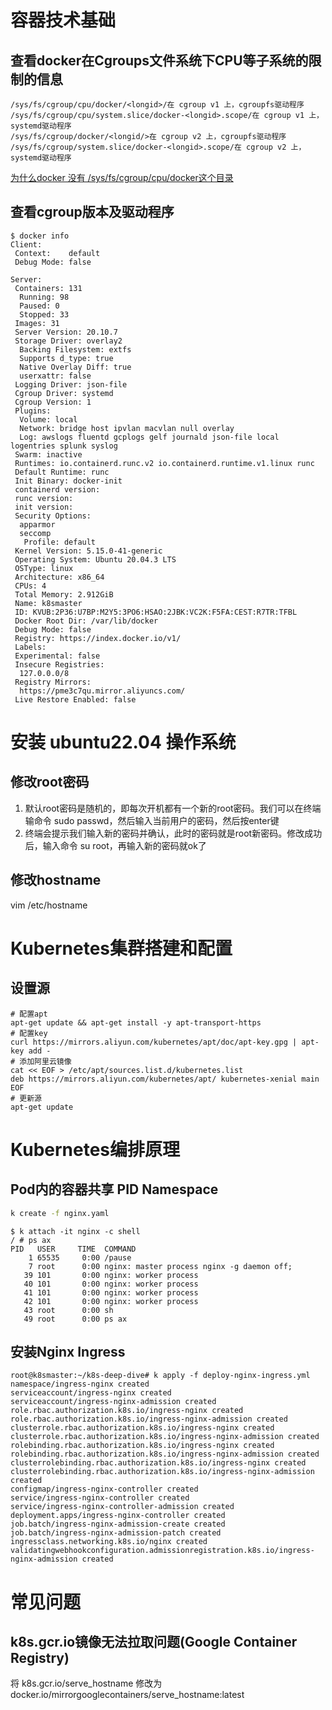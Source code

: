 # 容器技术基础

## 查看docker在Cgroups文件系统下CPU等子系统的限制的信息
```
/sys/fs/cgroup/cpu/docker/<longid>/在 cgroup v1 上，cgroupfs驱动程序
/sys/fs/cgroup/cpu/system.slice/docker-<longid>.scope/在 cgroup v1 上，systemd驱动程序
/sys/fs/cgroup/docker/<longid/>在 cgroup v2 上，cgroupfs驱动程序
/sys/fs/cgroup/system.slice/docker-<longid>.scope/在 cgroup v2 上，systemd驱动程序
```
[为什么docker 没有 /sys/fs/cgroup/cpu/docker这个目录](https://blog.csdn.net/fly910905/article/details/123718418)

## 查看cgroup版本及驱动程序
```
$ docker info
Client:
 Context:    default
 Debug Mode: false

Server:
 Containers: 131
  Running: 98
  Paused: 0
  Stopped: 33
 Images: 31
 Server Version: 20.10.7
 Storage Driver: overlay2
  Backing Filesystem: extfs
  Supports d_type: true
  Native Overlay Diff: true
  userxattr: false
 Logging Driver: json-file
 Cgroup Driver: systemd
 Cgroup Version: 1
 Plugins:
  Volume: local
  Network: bridge host ipvlan macvlan null overlay
  Log: awslogs fluentd gcplogs gelf journald json-file local logentries splunk syslog
 Swarm: inactive
 Runtimes: io.containerd.runc.v2 io.containerd.runtime.v1.linux runc
 Default Runtime: runc
 Init Binary: docker-init
 containerd version: 
 runc version: 
 init version: 
 Security Options:
  apparmor
  seccomp
   Profile: default
 Kernel Version: 5.15.0-41-generic
 Operating System: Ubuntu 20.04.3 LTS
 OSType: linux
 Architecture: x86_64
 CPUs: 4
 Total Memory: 2.912GiB
 Name: k8smaster
 ID: KVUB:2P36:U7BP:M2Y5:3PO6:HSAO:2JBK:VC2K:F5FA:CEST:R7TR:TFBL
 Docker Root Dir: /var/lib/docker
 Debug Mode: false
 Registry: https://index.docker.io/v1/
 Labels:
 Experimental: false
 Insecure Registries:
  127.0.0.0/8
 Registry Mirrors:
  https://pme3c7qu.mirror.aliyuncs.com/
 Live Restore Enabled: false
```


# 安装 ubuntu22.04 操作系统

## 修改root密码

1. 默认root密码是随机的，即每次开机都有一个新的root密码。我们可以在终端输命令 sudo passwd，然后输入当前用户的密码，然后按enter键
2. 终端会提示我们输入新的密码并确认，此时的密码就是root新密码。修改成功后，输入命令 su root，再输入新的密码就ok了


## 修改hostname

vim /etc/hostname


# Kubernetes集群搭建和配置

## 设置源

``` shell
# 配置apt
apt-get update && apt-get install -y apt-transport-https
# 配置key
curl https://mirrors.aliyun.com/kubernetes/apt/doc/apt-key.gpg | apt-key add - 
# 添加阿里云镜像
cat << EOF > /etc/apt/sources.list.d/kubernetes.list
deb https://mirrors.aliyun.com/kubernetes/apt/ kubernetes-xenial main
EOF
# 更新源
apt-get update
```

# Kubernetes编排原理

## Pod内的容器共享 PID Namespace

``` sh
k create -f nginx.yaml
```

```
$ k attach -it nginx -c shell
/ # ps ax
PID   USER     TIME  COMMAND
    1 65535     0:00 /pause
    7 root      0:00 nginx: master process nginx -g daemon off;
   39 101       0:00 nginx: worker process
   40 101       0:00 nginx: worker process
   41 101       0:00 nginx: worker process
   42 101       0:00 nginx: worker process
   43 root      0:00 sh
   49 root      0:00 ps ax

```
## 安装Nginx Ingress

```
root@k8smaster:~/k8s-deep-dive# k apply -f deploy-nginx-ingress.yml 
namespace/ingress-nginx created
serviceaccount/ingress-nginx created
serviceaccount/ingress-nginx-admission created
role.rbac.authorization.k8s.io/ingress-nginx created
role.rbac.authorization.k8s.io/ingress-nginx-admission created
clusterrole.rbac.authorization.k8s.io/ingress-nginx created
clusterrole.rbac.authorization.k8s.io/ingress-nginx-admission created
rolebinding.rbac.authorization.k8s.io/ingress-nginx created
rolebinding.rbac.authorization.k8s.io/ingress-nginx-admission created
clusterrolebinding.rbac.authorization.k8s.io/ingress-nginx created
clusterrolebinding.rbac.authorization.k8s.io/ingress-nginx-admission created
configmap/ingress-nginx-controller created
service/ingress-nginx-controller created
service/ingress-nginx-controller-admission created
deployment.apps/ingress-nginx-controller created
job.batch/ingress-nginx-admission-create created
job.batch/ingress-nginx-admission-patch created
ingressclass.networking.k8s.io/nginx created
validatingwebhookconfiguration.admissionregistration.k8s.io/ingress-nginx-admission created

```



# 常见问题

## k8s.gcr.io镜像无法拉取问题(Google Container Registry)

将
k8s.gcr.io/serve_hostname
修改为
docker.io/mirrorgooglecontainers/serve_hostname:latest

